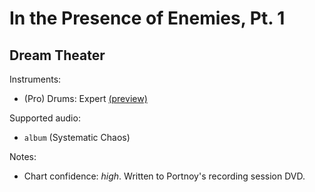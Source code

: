 # In the Presence of Enemies, Pt. 1

## Dream Theater

Instruments:

  * (Pro) Drums: Expert
    [(preview)](http://pages.cs.wisc.edu/~tolly/customs/?artist=dream-theater&title=in-the-presence-of-enemies-pt-1)

Supported audio:

  * `album` (Systematic Chaos)

Notes:

  * Chart confidence: *high*. Written to Portnoy's recording session DVD.
